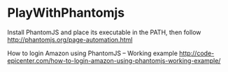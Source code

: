 # PlayWithPhantomjs

Install PhantomJS and place its executable in the PATH, then follow  
http://phantomjs.org/page-automation.html

How to login Amazon using PhantomJS – Working example
http://code-epicenter.com/how-to-login-amazon-using-phantomjs-working-example/
